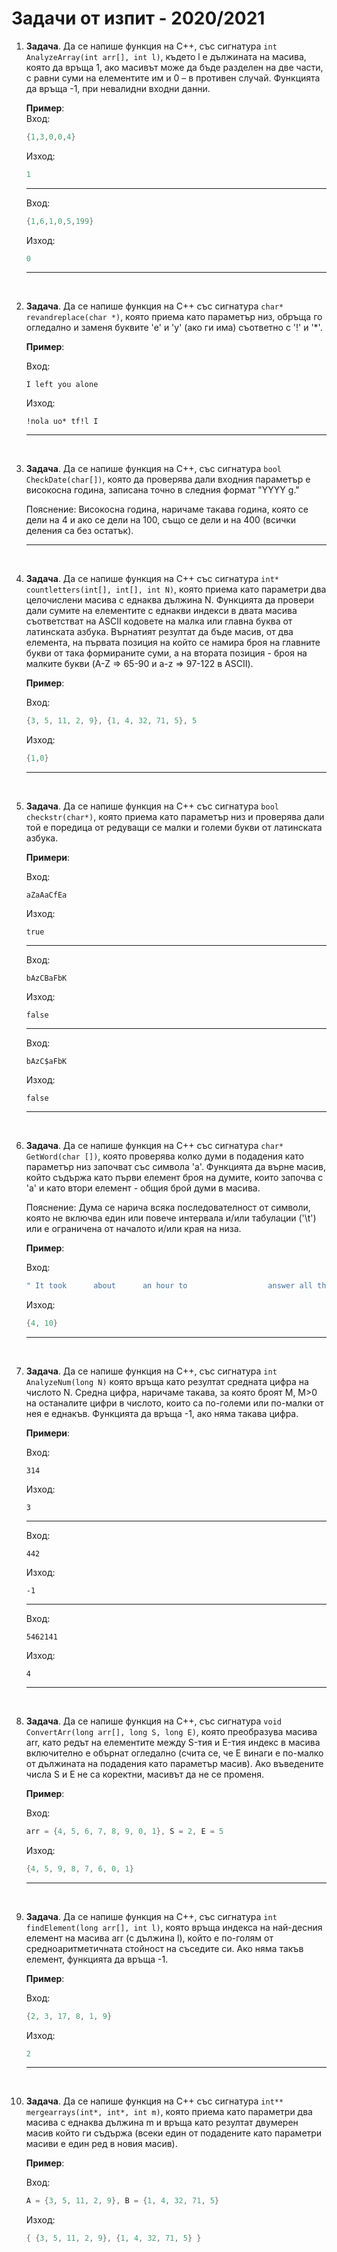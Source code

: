 # Задачи от изпит - 2020/2021

1. **Задача**. Да се напише функция на C++, със сигнатура `int AnalyzeArray(int arr[], int l)`, където l е дължината на масива, която да връща 1, ако масивът може да бъде разделен на две части, с равни суми на елементите им и 0 – в противен случай. Функцията да връща -1, при невалидни входни данни.

	**Пример**:<br>
	Вход:
	```cpp
	{1,3,0,0,4}
	```
	Изход:
	```cpp
	1
	```
	---
	Вход:
	```cpp
	{1,6,1,0,5,199}
	```
	Изход:
	```cpp
	0
	```
	---

<br>

2. **Задача**. Да се напише функция на C++ със сигнатура `char* revandreplace(char *)`, която приема като параметър низ, обръща го огледално и заменя буквите 'e' и 'y' (ако ги има) съответно с '!' и '\*'.

	**Пример**:

	Вход:
	```
	I left you alone
	```
	Изход:
	```
	!nola uo* tf!l I
	```
	---

<br>

3. **Задача**. Да се напише функция на С++, със сигнатура `bool CheckDate(char[])`, която да проверява дали входния параметър е високосна година, записана точно в следния формат "YYYY g."

	Пояснение: Високосна година, наричаме такава година, която се дели на 4 и ако се дели на 100, също се дели и на 400 (всички деления са без остатък).

	---

<br>

4. **Задача**. Да се напише функция на C++ със сигнатура `int* countletters(int[], int[], int N)`, която приема като параметри два целочислени масива с еднаква дължина N. Функцията да провери дали сумите на елементите с еднакви индекси в двата масива съответстват на ASCII кодовете на малка или главна буква от латинската азбука. Върнатият резултат да бъде масив, от два елемента, на първата позиция на който се намира броя на главните букви от така формираните суми, а на втората позиция - броя на малките букви (A-Z => 65-90 и a-z => 97-122 в ASCII).

	**Пример**:

	Вход:
	```cpp
	{3, 5, 11, 2, 9}, {1, 4, 32, 71, 5}, 5
	```
	Изход:
	```cpp
	{1,0}
	```
	---

<br>

5. **Задача**. Да се напише функция на C++ със сигнатура `bool checkstr(char*)`, която приема като параметър низ и проверява дали той е поредица от редуващи се малки и големи букви от латинската азбука.

	**Примери**:

	Вход:
	```
	aZaAaCfEa
	```
	Изход:
	```
	true
	```
	---
	Вход:
	```
	bAzCBaFbK
	```
	Изход:
	```
	false
	```
	---
	Вход:
	```
	bAzC$aFbK
	```
	Изход:
	```
	false
	```
	---

<br>

6. **Задача**. Да се напише функция на C++ със сигнатура `char* GetWord(char [])`, която проверява колко думи в подадения като параметър низ започват със символа 'а'. Функцията да върне масив, който съдържа като първи елемент броя на думите, които започва с 'а' и като втори елемент - общия брой думи в масива.

	Пояснение: Дума се нарича всяка последователност от символи, която не включва един или повече интервала и/или табулации ('\t') или е ограничена от началото и/или края на низа.

	**Пример**:

	Вход:
	```cpp
	" It took      about      an hour to                  answer all the questions.               "
	```
	Изход:
	```cpp
	{4, 10}
	```
	---

<br>

7. **Задача**. Да се напише функция на C++, със сигнатура `int AnalyzeNum(long N)` която връща като резултат средната цифра на числото N. Средна цифра, наричаме такава, за която броят M, M>0 на останалите цифри в числото, които са по-големи или по-малки от нея е еднакъв. Функцията да връща -1, ако няма такава цифра.

	**Примери**:

	Вход:
	```
	314
	```
	Изход:
	```
	3
	```
	---
	Вход:
	```
	442
	```
	Изход:
	```
	-1
	```
	---
	Вход:
	```
	5462141
	```
	Изход:
	```
	4
	```
	---

<br>

8. **Задача**. Да се напише функция на С++, със сигнатура `void ConvertArr(long arr[], long S, long E)`, която преобразува масива arr, като редът на елементите между S-тия и E-тия индекс в масива включително е обърнат огледално (счита се, че E винаги е по-малко от дължината на подадения като параметър масив). Ако въведените числа S и Е не са коректни, масивът да не се променя.

	**Пример**:

	Вход:
	```cpp
	arr = {4, 5, 6, 7, 8, 9, 0, 1}, S = 2, E = 5
	```
	Изход:
	```cpp
	{4, 5, 9, 8, 7, 6, 0, 1}
	```
	---

<br>

9. **Задача**. Да се напише функция на С++, със сигнатура `int findElement(long arr[], int l)`, която връща индекса на най-десния елемент на масива arr (с дължина l), който е по-голям от средноаритметичната стойност на съседите си. Ако няма такъв елемент, функцията да връща -1.

	**Пример**:

	Вход:
	```cpp
	{2, 3, 17, 8, 1, 9}
	```
	Изход:
	```cpp
	2
	```
	---

<br>

10. **Задача**. Да се напише функция на C++ със сигнатура `int** mergearrays(int*, int*, int m)`, която приема като параметри два масива с еднаква дължина m и връща като резултат двумерен масив който ги съдържа (всеки един от подадените като параметри масиви е един ред в новия масив).

	**Пример**:

	Вход:
	```cpp
	А = {3, 5, 11, 2, 9}, В = {1, 4, 32, 71, 5}
	```
	Изход:
	```cpp
	{ {3, 5, 11, 2, 9}, {1, 4, 32, 71, 5} }
	```
